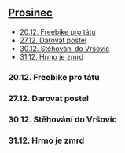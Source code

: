 ## [Prosinec](2020.md) <!-- omit in toc -->

- [20.12. Freebike pro tátu](#2012-freebike-pro-tátu)
- [27.12. Darovat postel](#2712-darovat-postel)
- [30.12. Stěhování do Vršovic](#3012-stěhování-do-vršovic)
- [31.12. Hrmo je zmrd](#3112-hrmo-je-zmrd)

### 20.12. Freebike pro tátu

### 27.12. Darovat postel

### 30.12. Stěhování do Vršovic

### 31.12. Hrmo je zmrd

